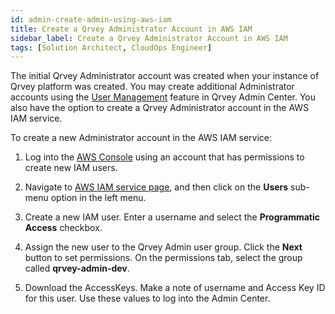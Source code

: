 ```yaml
---
id: admin-create-admin-using-aws-iam
title: Create a Qrvey Administrator Account in AWS IAM
sidebar_label: Create a Qrvey Administrator Account in AWS IAM
tags: [Solution Architect, CloudOps Engineer]
---
```


<div style={{textAlign: "justify"}}>

The initial Qrvey Administrator account was created when your instance of Qrvey platform was created. You may create additional Administrator accounts using the [User Management](../admin/admin-managing-users.md) feature in Qrvey Admin Center. You also have the option to create a Qrvey Administrator account in the AWS IAM service. 

To create a new Administrator account in the AWS IAM service:

1. Log into the <a href="https://aws.amazon.com/" target="_blank"> AWS Console</a> using an account that has permissions to create new IAM users.

2. Navigate to <a href="https://console.aws.amazon.com/iam/home?#/home" target="_blank">AWS IAM service page</a>, and then click on the **Users** sub-menu option in the left menu.

3. Create a new IAM user. Enter a username and select the **Programmatic Access** checkbox.

4. Assign the new user to the Qrvey Admin user group. Click the **Next** button to set permissions. On the permissions tab, select the group called **qrvey-admin-dev**.

5. Download the AccessKeys. Make a note of username and Access Key ID for this user. Use these values to log into the Admin Center.

</div>